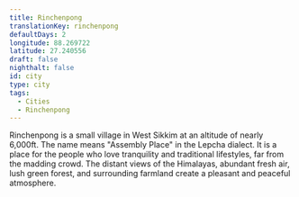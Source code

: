 ```yaml
---
title: Rinchenpong
translationKey: rinchenpong
defaultDays: 2
longitude: 88.269722
latitude: 27.240556
draft: false
nighthalt: false
id: city
type: city
tags:
  - Cities
  - Rinchenpong
---
```

Rinchenpong is a small village in West Sikkim at an altitude of nearly 6,000ft. The name  means "Assembly Place" in the Lepcha dialect. It is a place for the people who love tranquility and traditional lifestyles, far from the madding crowd. The distant views of the  Himalayas, abundant fresh air, lush green forest, and surrounding farmland create a pleasant and peaceful atmosphere.